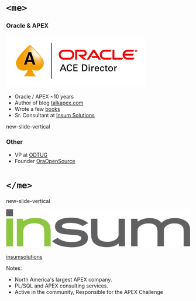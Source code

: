 # `<me>`

### Oracle & APEX

![ACED Logo](www/img/logo-aced.png)

- Oracle / APEX ~10 years
- Author of blog [talkapex.com](http://talkapex.com)
- Wrote a few [books](http://www.talkapex.com/p/books.html)
- Sr. Consultant at [Insum Solutions](http://www.insum.ca)


new-slide-vertical

### Other

- VP at [ODTUG](http://odtug.com)
- Founder [OraOpenSource](http://www.oraopensource.com) [<i class="fa fa-github"></i>](https://github.com/OraOpenSource)

# `</me>`


new-slide-vertical

[![Insum](www/img/logo-insum.png)](http://insum.ca)

<i class="fa fa-twitter"></i> [insumsolutions](https://twitter.com/insumsolutions)


Notes:
- North America's largest APEX company.</br>
- PL/SQL and APEX consulting services.</br>
- Active in the community, Responsible for the APEX Challenge
